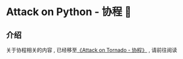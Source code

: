 #  Attack on Python - 协程 🐍

## 介绍

关于协程相关的内容 , 已经移至[《Attack on Tornado - 协程》](https://attack-on-backend.github.io/tornado/08-%E5%8D%8F%E7%A8%8B.html) , 请前往阅读